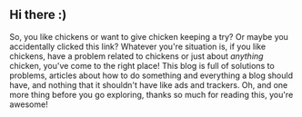 ## Hi there :) 

So, you like chickens or want to give chicken keeping a try? 
Or maybe you accidentally clicked this link?
Whatever you're situation is, if you like chickens, have a problem related 
to chickens or just about *anything* chicken, 
you've come to the right place! 
This blog is full of solutions to problems, articles about how to do something and 
everything a blog should have, and nothing that it shouldn't have like ads and 
trackers. Oh, and one more thing before you go exploring, thanks so much for reading this,
you're awesome! 
